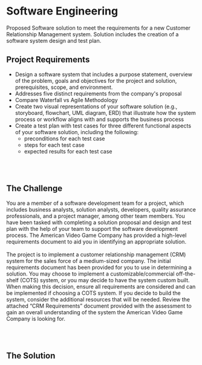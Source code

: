 # Software Engineering
Proposed Software solution to meet the requirements for a new Customer Relationship Management system. Solution includes the creation of a software system design and test plan.

<h2>Project Requirements</h2>
<ul>
  <li>Design a software system that includes a purpose statement, overview of the problem, goals and objectives for the project and solution, prerequisites, scope, and environment.</li>
  <li>Addresses five distinct requirements from the company's proposal</li>
  <li>Compare Waterfall vs Agile Methodology</li>
  <li>Create two visual representations of your software solution (e.g., storyboard, flowchart, UML diagram, ERD) that illustrate how the system process or workflow aligns with and supports the business process</li>
  <li>Create a test plan with test cases for three different functional aspects of your software solution, including the following:
    <ul class="square">
      <li>preconditions for each  test case</li>
      <li>steps for each  test case</li>
      <li>expected results for each test case</li>
    </ul>
</ul>
<br><br>

<h2>The Challenge</h2>
  <p>You are a member of a software development team for a project, which includes business analysts, solution analysts, developers, quality assurance professionals, and a project manager, among other team members. You have been tasked with completing a solution proposal and design and test plan with the help of your team to support the software development process. The American Video Game Company has provided a high-level requirements document to aid you in identifying an appropriate solution.
<br><br>
The project is to implement a customer relationship management (CRM) system for the sales force of a medium-sized company. The initial requirements document has been provided for you to use in determining a solution. You may choose to implement a customizable/commercial off-the-shelf (COTS) system, or you may decide to have the system custom built. When making this decision, ensure all requirements are considered and can be implemented if choosing a COTS system. If you decide to build the system, consider the additional resources that will be needed. Review the attached “CRM Requirements” document provided with the assessment to gain an overall understanding of the system the American Video Game Company is looking for.</p>
<br><br>

<h2>The Solution</h2>
<ul>
  </li></li>
</ul>
